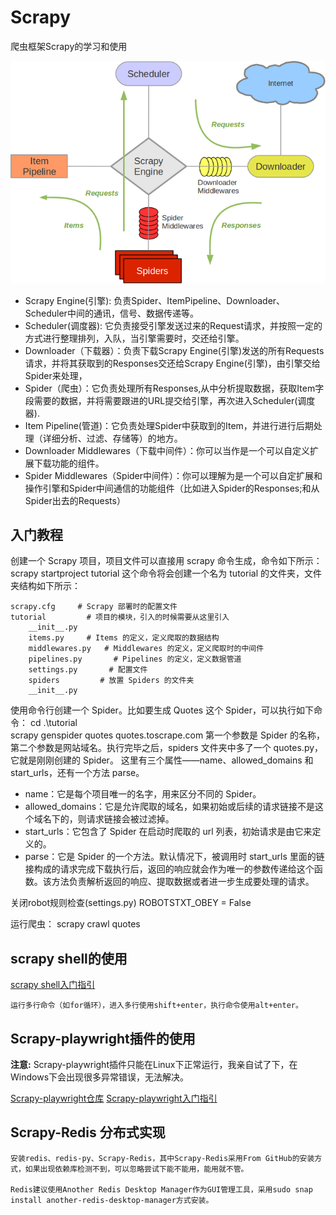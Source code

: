 # Scrapy
爬虫框架Scrapy的学习和使用

![Scrapy框架图.png](./assets/Scrapy框架图.png)

* Scrapy Engine(引擎): 负责Spider、ItemPipeline、Downloader、Scheduler中间的通讯，信号、数据传递等。
* Scheduler(调度器): 它负责接受引擎发送过来的Request请求，并按照一定的方式进行整理排列，入队，当引擎需要时，交还给引擎。
* Downloader（下载器）：负责下载Scrapy Engine(引擎)发送的所有Requests请求，并将其获取到的Responses交还给Scrapy Engine(引擎)，由引擎交给Spider来处理，
* Spider（爬虫）：它负责处理所有Responses,从中分析提取数据，获取Item字段需要的数据，并将需要跟进的URL提交给引擎，再次进入Scheduler(调度器).
* Item Pipeline(管道)：它负责处理Spider中获取到的Item，并进行进行后期处理（详细分析、过滤、存储等）的地方。
* Downloader Middlewares（下载中间件）：你可以当作是一个可以自定义扩展下载功能的组件。
* Spider Middlewares（Spider中间件）：你可以理解为是一个可以自定扩展和操作引擎和Spider中间通信的功能组件（比如进入Spider的Responses;和从Spider出去的Requests）

## 入门教程

创建一个 Scrapy 项目，项目文件可以直接用 scrapy 命令生成，命令如下所示：
    scrapy startproject tutorial
这个命令将会创建一个名为 tutorial 的文件夹，文件夹结构如下所示：
``` {.line-numbers highlight=[2]}
scrapy.cfg     # Scrapy 部署时的配置文件
tutorial         # 项目的模块，引入的时候需要从这里引入
    __init__.py    
    items.py     # Items 的定义，定义爬取的数据结构
    middlewares.py   # Middlewares 的定义，定义爬取时的中间件
    pipelines.py       # Pipelines 的定义，定义数据管道
    settings.py       # 配置文件
    spiders         # 放置 Spiders 的文件夹
    __init__.py
```

使用命令行创建一个 Spider。比如要生成 Quotes 这个 Spider，可以执行如下命令：
    cd .\tutorial\
    scrapy genspider quotes quotes.toscrape.com
第一个参数是 Spider 的名称，第二个参数是网站域名。执行完毕之后，spiders 文件夹中多了一个 quotes.py，它就是刚刚创建的 Spider。
这里有三个属性——name、allowed_domains 和 start_urls，还有一个方法 parse。
* name：它是每个项目唯一的名字，用来区分不同的 Spider。
* allowed_domains：它是允许爬取的域名，如果初始或后续的请求链接不是这个域名下的，则请求链接会被过滤掉。
* start_urls：它包含了 Spider 在启动时爬取的 url 列表，初始请求是由它来定义的。
* parse：它是 Spider 的一个方法。默认情况下，被调用时 start_urls 里面的链接构成的请求完成下载执行后，返回的响应就会作为唯一的参数传递给这个函数。该方法负责解析返回的响应、提取数据或者进一步生成要处理的请求。

关闭robot规则检查(settings.py)
    ROBOTSTXT_OBEY = False

运行爬虫：
    scrapy crawl quotes

## scrapy shell的使用

 [ scrapy shell入门指引](https://docs.scrapy.org/en/latest/topics/shell.html#)

    运行多行命令（如for循环），进入多行使用shift+enter，执行命令使用alt+enter。

## Scrapy-playwright插件的使用

**注意:** Scrapy-playwright插件只能在Linux下正常运行，我亲自试了下，在Windows下会出现很多异常错误，无法解决。

 [ Scrapy-playwright仓库](https://github.com/scrapy-plugins/scrapy-playwright)
 [ Scrapy-playwright入门指引](https://scrapeops.io/python-scrapy-playbook/scrapy-playwright/)

 ## Scrapy-Redis 分布式实现

    安装redis、redis-py、Scrapy-Redis，其中Scrapy-Redis采用From GitHub的安装方式，如果出现依赖库检测不到，可以忽略尝试下能不能用，能用就不管。

    Redis建议使用Another Redis Desktop Manager作为GUI管理工具，采用sudo snap install another-redis-desktop-manager方式安装。